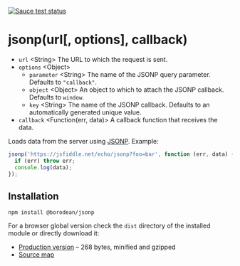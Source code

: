 [![Sauce test status][sauce-matrix]][sauce]

# jsonp(url[, options], callback)

- `url` &lt;String&gt; The URL to which the request is sent.
- `options` &lt;Object&gt;
  - `parameter` &lt;String&gt; The name of the JSONP query parameter. Defaults to `"callback"`.
  - `object` &lt;Object&gt; An object to which to attach the JSONP callback. Defaults to `window`.
  - `key` &lt;String&gt; The name of the JSONP callback. Defaults to an automatically generated unique value.
- `callback` &lt;Function(err, data)&gt; A callback function that receives the data.

Loads data from the server using [JSONP][jsonp]. Example:

```js
jsonp('https://jsfiddle.net/echo/jsonp?foo=bar', function (err, data) {
  if (err) throw err;
  console.log(data);
});
```

## Installation

```
npm install @borodean/jsonp
```

For a browser global version check the `dist` directory of the installed module or directly download it:

- [Production version][dl] – 268 bytes, minified and gzipped
- [Source map][dl-map]

[dl]: https://github.com/borodean/jsonp/releases/download/2.0.0/jsonp-2.0.0.min.js
[dl-map]: https://github.com/borodean/jsonp/releases/download/2.0.0/jsonp-2.0.0.min.js.map
[jsonp]: http://bob.ippoli.to/archives/2005/12/05/remote-json-jsonp/
[sauce]: https://saucelabs.com/u/borodean-jsonp
[sauce-matrix]: https://saucelabs.com/browser-matrix/borodean-jsonp.svg
